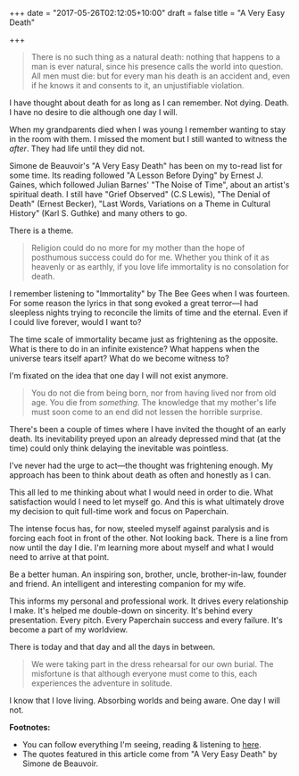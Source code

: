 +++
date = "2017-05-26T02:12:05+10:00"
draft = false
title = "A Very Easy Death"

+++

> There is no such thing as a natural death: nothing that happens to a man is ever natural, since his presence calls the world into question. All men must die: but for every man his death is an accident and, even if he knows it and consents to it, an unjustifiable violation.

I have thought about death for as long as I can remember. Not dying. Death. I have no desire to die although one day I will.

When my grandparents died when I was young I remember wanting to stay in the room with them. I missed the moment but I still wanted to witness the *after*. They had life until they did not.

Simone de Beauvoir's "A Very Easy Death" has been on my to-read list for some time. Its reading followed "A Lesson Before Dying" by Ernest J. Gaines, which followed Julian Barnes' "The Noise of Time", about an artist's spiritual death. I still have "Grief Observed" (C.S Lewis), "The Denial of Death" (Ernest Becker), "Last Words, Variations on a Theme in Cultural History" (Karl S. Guthke) and many others to go.

There is a theme.

> Religion could do no more for my mother than the hope of posthumous success could do for me. Whether you think of it as heavenly or as earthly, if you love life immortality is no consolation for death.

I remember listening to "Immortality" by The Bee Gees when I was fourteen. For some reason the lyrics in that song evoked a great terror—I had sleepless nights trying to reconcile the limits of time and the eternal. Even if I could live forever, would I want to?

The time scale of immortality became just as frightening as the opposite. What is there to do in an infinite existence? What happens when the universe tears itself apart? What do we become witness to?

I'm fixated on the idea that one day I will not exist anymore.

> You do not die from being born, nor from having lived nor from old age. You die from *something*. The knowledge that my mother's life must soon come to an end did not lessen the horrible surprise.

There's been a couple of times where I have invited the thought of an early death. Its inevitability preyed upon an already depressed mind that (at the time) could only think delaying the inevitable was pointless.

I've never had the urge to act—the thought was frightening enough. My approach has been to think about death as often and honestly as I can.

This all led to me thinking about what I would need in order to die. What satisfaction would I need to let myself go. And this is what ultimately drove my decision to quit full-time work and focus on Paperchain.

The intense focus has, for now, steeled myself against paralysis and is forcing each foot in front of the other. Not looking back. There is a line from now until the day I die. I'm learning more about myself and what I would need to arrive at that point.

Be a better human.
An inspiring son, brother, uncle, brother-in-law, founder and friend.
An intelligent and interesting companion for my wife.

This informs my personal and professional work. It drives every relationship I make. It's helped me double-down on sincerity. It's behind every presentation. Every pitch. Every Paperchain success and every failure. It's become a part of my worldview.

There is today and that day and all the days in between.

> We were taking part in the dress rehearsal for our own burial. The misfortune is that although everyone must come to this, each experiences the adventure in solitude.

I know that I love living. Absorbing worlds and being aware. One day I will not.

**Footnotes:**

* You can follow everything I'm seeing, reading & listening to [here](http://daniel-dewar.com/seen-read-listened-2017.html).
* The quotes featured in this article come from "A Very Easy Death" by Simone de Beauvoir.
